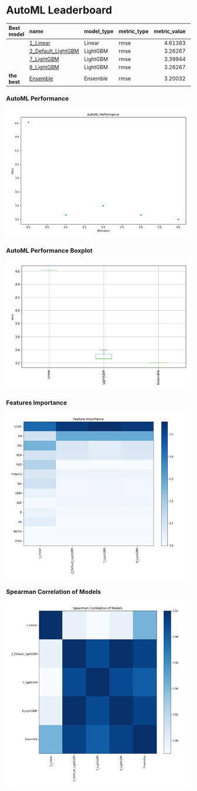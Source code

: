 # AutoML Leaderboard

| Best model   | name                                               | model_type   | metric_type   |   metric_value |   train_time |   single_prediction_time |
|:-------------|:---------------------------------------------------|:-------------|:--------------|---------------:|-------------:|-------------------------:|
|              | [1_Linear](1_Linear/README.md)                     | Linear       | rmse          |        4.61383 |         9.9  |                   0.1703 |
|              | [2_Default_LightGBM](2_Default_LightGBM/README.md) | LightGBM     | rmse          |        3.26267 |        45.53 |                   0.0927 |
|              | [7_LightGBM](7_LightGBM/README.md)                 | LightGBM     | rmse          |        3.39944 |        34.62 |                   0.101  |
|              | [8_LightGBM](8_LightGBM/README.md)                 | LightGBM     | rmse          |        3.26267 |        47.73 |                   0.1073 |
| **the best** | [Ensemble](Ensemble/README.md)                     | Ensemble     | rmse          |        3.20032 |         0.63 |                   0.2844 |

### AutoML Performance
![AutoML Performance](ldb_performance.png)

### AutoML Performance Boxplot
![AutoML Performance Boxplot](ldb_performance_boxplot.png)

### Features Importance
![features importance across models](features_heatmap.png)



### Spearman Correlation of Models
![models spearman correlation](correlation_heatmap.png)

